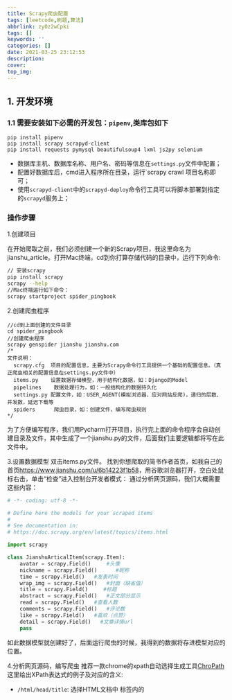 ```yaml
---
title: Scrapy爬虫配置
tags: [leetcode,刷题,算法]
abbrlink: zyOz2wCpki
tags: []
keywords: ''
categories: []
date: 2021-03-25 23:12:53
description:
cover: 
top_img:
---
```



## 1. 开发环境

### 1.1 需要安装如下必需的开发包：`pipenv`,类库包如下

```
pip install pipenv
pip install scrapy scrapyd-client
pip install requests pymysql beautifulsoup4 lxml js2py selenium  
```

* 数据库主机、数据库名称、用户名、密码等信息在`settings.py`文件中配置；
* 配置好数据库后，cmd进入程序所在目录，运行`scrapy crawl 项目名称即可；
* 使用`scrapyd-client`中的`scrapyd-deploy`命令行工具可以将脚本部署到指定的`scrapyd`服务上；

### 操作步骤

1.创建项目

在开始爬取之前，我们必须创建一个新的Scrapy项目，我这里命名为jianshu_article。打开Mac终端，cd到你打算存储代码的目录中，运行下列命令:

```sh
// 安装scrapy
pip install scrapy
scrapy --help
//Mac终端运行如下命令：
scrapy startproject spider_pingbook
```

2.创建爬虫程序

```shell
//cd到上面创建的文件目录
cd spider_pingbook
//创建爬虫程序
scrapy genspider jianshu jianshu.com
/*
文件说明：
  scrapy.cfg  项目的配置信息，主要为Scrapy命令行工具提供一个基础的配置信息。（真正爬虫相关的配置信息在settings.py文件中）
  items.py    设置数据存储模型，用于结构化数据，如：Django的Model
  pipelines    数据处理行为，如：一般结构化的数据持久化
  settings.py 配置文件，如：USER_AGENT(模拟浏览器，应对网站反爬)，递归的层数、并发数，延迟下载等
  spiders      爬虫目录，如：创建文件，编写爬虫规则
*/
```

为了方便编写程序，我们用Pycharm打开项目，执行完上面的命令程序会自动创建目录及文件，其中生成了一个jianshu.py的文件，后面我们主要逻辑都将写在此文件中。

3.设置数据模型
双击items.py文件。
找到你想爬取的简书作者首页，如我自己的首页<https://www.jianshu.com/u/6b14223f1b58>，用谷歌浏览器打开，空白处鼠标右击，单击“检查”进入控制台开发者模式：
通过分析网页源码，我们大概需要这些内容：

```py
# -*- coding: utf-8 -*-

# Define here the models for your scraped items
#
# See documentation in:
# https://doc.scrapy.org/en/latest/topics/items.html

import scrapy

class JianshuArticalItem(scrapy.Item):
    avatar = scrapy.Field()     #头像
    nickname = scrapy.Field()      #昵称
    time = scrapy.Field()   #发表时间
    wrap_img = scrapy.Field()   #封面（缺省值）
    title = scrapy.Field()     #标题
    abstract = scrapy.Field()   #正文部分显示
    read = scrapy.Field()   #查看人数
    comments = scrapy.Field()   #评论数
    like = scrapy.Field()   #喜欢（点赞）
    detail = scrapy.Field()   #文章详情url
    pass

```

如此数据模型就创建好了，后面运行爬虫的时候，我得到的数据将存进模型对应的位置。

4.分析网页源码，编写爬虫
推荐一款chrome的xpath自动选择生成工具[ChroPath](https://www.crx4chrome.com/extensions/ljngjbnaijcbncmcnjfhigebomdlkcjo/)这里给出XPath表达式的例子及对应的含义:

* `/html/head/title`: 选择HTML文档中 <head> 标签内的 <title> 元素
* `/html/head/title/text()`: 选择上面提到的 <title> 元素的文字
* `//td` `//li`: 选择所有的 <td> 元素
* `//div[@class="mine"]`: 选择所有具有 class="mine" 属性的 div 元素

上边仅仅是几个简单的XPath例子，XPath实际上要比这远远强大的多。 如果您想了解的更多，我们推荐 这篇XPath教程 。
通过上面的介绍，相信你可以做接下来的爬虫工作了，下面贴上jianshu.py的全部代码，以供参考：

```python
# -*- coding: utf-8 -*-
import scrapy
from jianshu_article.items import JianshuArticleItem


class JianshuSpider(scrapy.Spider):
    name = 'jianshu'
    allowed_domains = ['jianshu.com']
    user_id = "1b4c832fb2ca" #替换此用户ID可获取你需要的数据，或者放开下一行的注释
    #user_id = input('请输入作者id：\n')
    url = "https://www.jianshu.com/u/{0}?page=1".format(user_id)
    start_urls = [
        url,
    ]

    def parse(self, response):
        # [关注,粉丝,文章]
        a = response.xpath('//div[@class="main-top"]/div[@class="info"]/ul/li/div/a/p/text()').extract()
        print(a)
        # [字数,收获喜欢]
        b = response.xpath('//div[@class="main-top"]/div[@class="info"]/ul/li/div/p/text()').extract()
        print(b)
        # 大头像
        c = response.xpath('//div[@class="main-top"]/a[@class="avatar"]/img/@src').extract_first()
        print(c)
        # 用户名
        d = response.xpath('//div[@class="main-top"]/div[@class="title"]/a/text()').extract_first()
        print(d)
        # 性别
        e = response.xpath('//div[@class="main-top"]/div[@class="title"]/i/@class').extract_first()
        print(e)

        # 获取文章总数，计算页数。（简书网站默认每页是9组数据）
        temp = int(a[2])
        if (temp % 9 > 0):
            count = temp // 9 + 1
        else:
            count = temp // 9
        print("总共" + str(count) + "页")

        base_url = "https://www.jianshu.com/u/{0}?page={1}"
        for i in range(1, count + 1):
            i = count + 1 - i  #理论上正序1~count就是按顺序获取的，但是获取的数据是倒置的，所以我们获取count~1的数据，得到的数组就是按照网页形式1~count页码排序的了
            yield scrapy.Request(base_url.format(self.user_id, i), dont_filter=True, callback=self.parse_page)

    #迭代返回每页的内容
    def parse_page(self, response):
        for sel in response.xpath('//div[@id="list-container"]/ul/li'):
            item = JianshuArticleItem()
            item['wrap_img'] = sel.xpath('a/img/@src').extract_first()
            item['avatar'] = sel.xpath('div//a[@class="avatar"]/img/@src').extract_first()
            item['nickname'] = sel.xpath('div//a[@class="nickname"]/text()').extract_first()
            item['time'] = sel.xpath('div//span[@class="time"]/@data-shared-at').extract_first()
            item['title'] = sel.xpath('div/a[@class="title"]/text()').extract_first()
            item['abstract'] = sel.xpath('div/p[@class="abstract"]/text()').extract_first()
            item['read'] = sel.xpath('div/div[@class="meta"]/a[1]/text()').extract()[1]
            item['comments'] = sel.xpath('div/div[@class="meta"]/a[2]/text()').extract()[1]
            item['like'] = sel.xpath('div/div[@class="meta"]/span/text()').extract_first()
            item['detail'] = sel.xpath('div/a[@class="title"]/@href').extract_first()
            yield item

至此爬虫代码编写完毕，如果要把获取的数据保存下来，你可以终端执行如下命令：

/*
此命令用于把爬取的数据保存为json文件格式，当然你也可以保存为别的文件格式。
Scrapy官方列出的文件格式有如下几种：('json', 'jsonlines', 'jl', 'csv', 'xml', 'marshal', 'pickle')。
温馨提示：如果要再次爬取，最好换一个文件名或者清空数据再爬取，因为第二还是写入上一个文件，数据不会覆盖，
会堆积在上次获取的下面，造成json文件格式报错。
*/
scrapy crawl jianshu -o data.json
```

程序执行完后，我们可以在文件目录看到新生成的data.json文件，双击可以看到我们要获取的全部数据：

如果需要存放到数据库中，需要注释`settings.py`文件中`ITEM_PIPELINES`的如下代码：

```python
ITEM_PIPELINES = {
   'spider_pingbook.pipelines.SpiderPingbookPipeline': 300,
}
```

### 1.2 配置对应的`scrapy.cfg`文件中的`scrapyd`服务器(如果使用下面的gerapy则不需要配置这个部分),该部分主要是为了`scrapyd-deploy`使用

```cfg
[deploy:cvr_news]
# url = http://localhost:6800/
# project = spider_test
# username = deployer
# password = eaafbbdbe1494810b48a90651xe3452cd95f
```

## 2. 分布式脚本执行部署环境

>>> 参考文档: [scrapy部署， Gerapy 分布式爬虫管理部署使用](https://blog.csdn.net/qq_38003892/article/details/80427278)

>>> 参考文档： [gerapy+scrapyd组合管理分布式爬虫](https://www.cnblogs.com/sxqjava/p/10037731.html)

### 2.1 `gerapy`服务器环境配置

* 安装`scrapy`部署服务,也是一个远程服务。是运行`scrapy`爬虫的服务端程序,它支持以`http`接口命令方式发布、删除、启动、停止爬虫程序。
* 在电脑任意位置新建一个文件夹,打开cmd，进入到这个文件夹下，输入命令`gerapy init`.安装`Gerapy`.
初始化完成后会生成一个文件夹`gerapy`，该文件夹下面会生成一个`projects`文件夹.进入到该创建的`gerapy`文件夹下，再输入`gerapy migrate`完成`gerapy`初始化工作. 将scrapy脚本项目放到`projects`目录下,利用`gerapy runserver`，启动`gerapy`. 刷新即可看到部署的脚本。

```

$ mkdir spider-gerapy
$ cd spider-gerapy

# 注意如果gerapy环境和执行及其scrpayd在同一个机器，他们需要配置不同的python virtualenv,因为
# gerapy需要的pymysql==0.7.10，但是这个版本的pymysql不兼容MySQL8，将会导致utf8mb4字符串不支持，出现： KeyError: 255
$ pipenv shell
$ pipenv install gerapy

$ gerapy init
$ cd gerapy
$ gerapy migrate 
初始化数据库
$ gerapy createsuperuser
创建超级用户，用于登录界面
$ gerapy runserver
后台静默运行gerapy服务,注意一定要切换到新创建的gerapy目录下面
$ nohup gerapy runserver 0.0.0.0:6000 > /dev/null 2>&1 &

复制对应的脚本到服务端目录 projects
$ cd gerapy
$ mkdir projects

```

#### **安装问题**

1. 无法安装`gevent`,直接下载编译好的安装包： <https://www.lfd.uci.edu/~gohlke/pythonlib>

### 2.2 `scrapyd`脚本执行机器环境配置

* `scrapyd`不需要设置目录，可以同时管理多个爬虫,每个爬虫还可以有多个版本：

```shell
$ pip install scrapyd
一般安装在类似目录： `/usr/local/lib/python3.9/site-packages/scrapyd`
$ find / -name "default_scrapyd.conf"
$ nano default_scrapyd.conf
1. 修改scrapyd服务的端口号，默认端口是`6800`
2. 设置远程访问端口可以放行（`bind_address`由`127.0.0.1`改成0.0.0.0）
3. 修改日志存放目录
```

上面提到配置，需要修改的配置文件内容如下：

```shell
eggs_dir    = /www/spider/eggs
logs_dir    = /www/spider/logs
items_dir   = /www/spider/items

bind_address = 0.0.0.0
http_port   = 6800

username = deployertester
password = eaatestf%5dz
```

* 上面的配置修改成功后执行以下脚本运行`scrapyd`后台启动服务：

```shell
nohup scrapyd > /dev/null 2>&1 &
```

* 脚本运行端需要安装对应的`scrapy`开发环境中提到的所有库，执行如下命令安装:

```shell
pip install scrapy requests pymysql beautifulsoup4 lxml js2py selenium   
```

所有的安装包默认安装在目录: `/usr/local/lib/python3.8/site-packages`

## 问题整理

## Error Keyerror 255 when executing pymysql.connect

原因是在进行连接的时候选择的字符与服务器的字符不一致，连接的使用使用的是`utf8`,而实际mysql8使用的字符是: `utf8mb4`.
需要执行如下两步操作:

1. 需要修改下面的参数: `charset="utf8mb4"`. 如下:
![20200730215024-2020-07-30](https://raw.githubusercontent.com/alterhu2020/StorageHub/master/img/20200730215024-2020-07-30.png)

2. 升级对应的`pymysql`到最新的版本

```
$ pip install --upgrade pymysql
或者
$ pip install 'pymysql>=0.10.0' --force-reinstall
```

### scrapyd客户端日志查找

查看对应的scrapyd的配置中的log文件目录是: `/www/spider/logs`,然后进入查看对应的日志

### 在`gerapy`安装中安装的lxml会出现错误： make sure the development packages of libxml2 and libxslt are installed

```shell
sudo apt-get install libxml2-dev libxslt-dev
```

### 执行`gerapy init`命令出现错误

```
# gerapy init
:0: UserWarning: You do not have a working installation of the service_identity module: 'cannot import name 'opentype''.  Please install it from <https://pypi.python.org/pypi/service_identity> and make sure all of its dependencies are satisfied.  Without the service_identity module, Twisted can perform only rudimentary TLS client hostname verification.  Many valid certificate/hostname mappings may be rejected.
Initialized workspace gerapy

```

原因是：本机上的service_identity模块太老旧，而通过install安装的时候不会更新到最新版本
解决方法：

* 强制升级,执行命令:  `pip install service_identity --force --upgrade`

* 或者是找到最新版的安装包进行手动安装，最新包下载地址: `https://pypi.org/project/service_identity/#files`,下载对应的whl文件安装即可。

### 执行`pipenv install`出现错误：ImportError: cannot import name 'Mapping' from 'collections'

原因是执行的包错误，重新安装即可

### 在gerapy中添加机器报错: `the JSON object must be str, not 'bytes'`

可能是对应的scrapyd服务没有启动

### 执行scrapyd命令出错: `Failed to load application: No module named '_sqlite3'`

原因是python采用编译安装的，导致没有加载对应的sqlite模块，重新编译安装加载sqlite模块，命令如下:

```shell
./configure --enable-optimizations --enable-ipv6 --enable-loadable-sqlite-extensions
```

### 执行`pip -V`出错: `ModuleNotFoundError: No module named 'pip._internal.cli.main'`

解决方法，修复pip，执行命令: `python -m pip install --upgrade pip`，或者如下命令:

```shell
curl https://bootstrap.pypa.io/get-pip.py -o get-pip.py
python3 get-pip.py --force-reinstall
```

### 执行命令: `sudo add-apt-repository ppa:deadsnakes/ppa` ,报错：`add-apt-repository gpg: keyserver receive failed: No dirmngr`,执行如下命令安装：dirmngr

```shell
sudo apt install dirmngr
```

8.执行`apt update`命令报错:`Updating from such a repository can't be done securely, and is therefore disabled by default`,执行如下命令更新包：

```shell
sudo apt-get update --allow-unauthenticated
```

### 安装scrapy中twisted安装报错

解决方法，切换到目录： <https://www.lfd.uci.edu/~gohlke/pythonlibs/#twisted，直接下载对应的whl>包
执行命令: `pip install Twisted‑20.3.0‑cp38‑cp38‑win32.whl`

### 如何设置scrapy的默认的user-agent和proxy代理

在脚本目录下方有一个配置文件: `settings.py`, 如下配置：

```python
DOWNLOADER_MIDDLEWARES = {
  'spider_yanzhi.middlewares.UserAgentMiddleware': 401,
  'spider_yanzhi.middlewares.CookiesMiddleware': 402
}
```

第二个参数可以参考`DOWNLOADER_MIDDLEWARES_BASE`里面的默认数值：

```python
{
    'scrapy.downloadermiddlewares.robotstxt.RobotsTxtMiddleware': 100,
    'scrapy.downloadermiddlewares.httpauth.HttpAuthMiddleware': 300,
    'scrapy.downloadermiddlewares.downloadtimeout.DownloadTimeoutMiddleware': 350,
    'scrapy.downloadermiddlewares.defaultheaders.DefaultHeadersMiddleware': 400,
    'scrapy.downloadermiddlewares.useragent.UserAgentMiddleware': 500,
    'scrapy.downloadermiddlewares.retry.RetryMiddleware': 550,
    'scrapy.downloadermiddlewares.ajaxcrawl.AjaxCrawlMiddleware': 560,
    'scrapy.downloadermiddlewares.redirect.MetaRefreshMiddleware': 580,
    'scrapy.downloadermiddlewares.httpcompression.HttpCompressionMiddleware': 590,
    'scrapy.downloadermiddlewares.redirect.RedirectMiddleware': 600,
    'scrapy.downloadermiddlewares.cookies.CookiesMiddleware': 700,
    'scrapy.downloadermiddlewares.httpproxy.HttpProxyMiddleware': 750,
    'scrapy.downloadermiddlewares.stats.DownloaderStats': 850,
    'scrapy.downloadermiddlewares.httpcache.HttpCacheMiddleware': 900,
}

```
